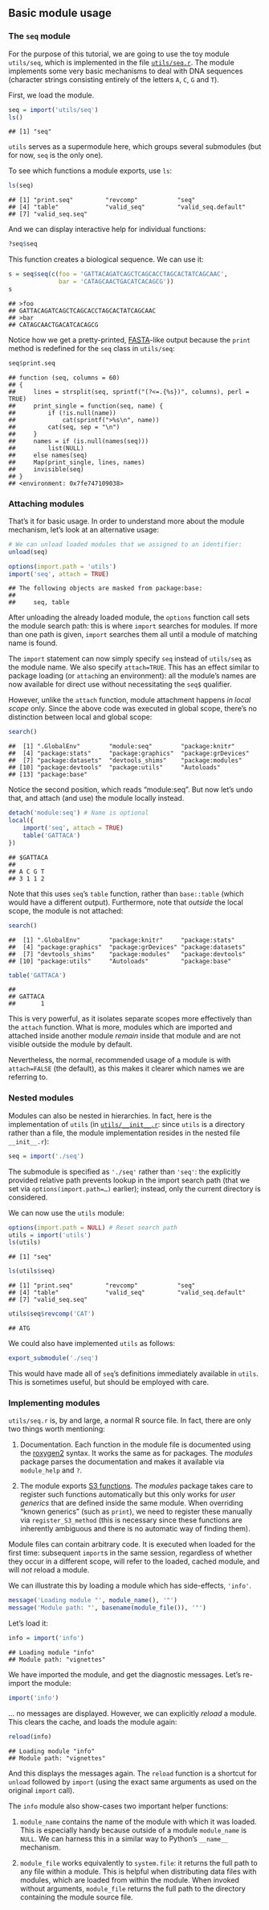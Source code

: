 <!--
%\VignetteEngine{knitr::knitr}
%\VignetteIndexEntry{Basic usage}
-->


## Basic module usage

### The `seq` module

For the purpose of this tutorial, we are going to use the toy module
`utils/seq`, which is implemented in the file [`utils/seq.r`](utils/seq.r).
The module implements some very basic mechanisms to deal with DNA sequences
(character strings consisting entirely of the letters `A`, `C`, `G` and `T`).

First, we load the module.


```r
seq = import('utils/seq')
ls()
```

```
## [1] "seq"
```

`utils` serves as a supermodule here, which groups several submodules (but for
now, `seq` is the only one).

To see which functions a module exports, use `ls`:


```r
ls(seq)
```

```
## [1] "print.seq"         "revcomp"           "seq"              
## [4] "table"             "valid_seq"         "valid_seq.default"
## [7] "valid_seq.seq"
```

And we can display interactive help for individual functions:


```r
?seq$seq
```

This function creates a biological sequence. We can use it:


```r
s = seq$seq(c(foo = 'GATTACAGATCAGCTCAGCACCTAGCACTATCAGCAAC',
              bar = 'CATAGCAACTGACATCACAGCG'))
s
```

```
## >foo
## GATTACAGATCAGCTCAGCACCTAGCACTATCAGCAAC
## >bar
## CATAGCAACTGACATCACAGCG
```

Notice how we get a pretty-printed,
[FASTA](http://en.wikipedia.org/wiki/FASTA_format)-like output because the
`print` method is redefined for the `seq` class in `utils/seq`:


```r
seq$print.seq
```

```
## function (seq, columns = 60) 
## {
##     lines = strsplit(seq, sprintf("(?<=.{%s})", columns), perl = TRUE)
##     print_single = function(seq, name) {
##         if (!is.null(name)) 
##             cat(sprintf(">%s\n", name))
##         cat(seq, sep = "\n")
##     }
##     names = if (is.null(names(seq))) 
##         list(NULL)
##     else names(seq)
##     Map(print_single, lines, names)
##     invisible(seq)
## }
## <environment: 0x7fe747109038>
```

### Attaching modules

That’s it for basic usage. In order to understand more about the module
mechanism, let’s look at an alternative usage:


```r
# We can unload loaded modules that we assigned to an identifier:
unload(seq)

options(import.path = 'utils')
import('seq', attach = TRUE)
```

```
## The following objects are masked from package:base:
## 
##     seq, table
```

After unloading the already loaded module, the `options` function call sets
the module search path: this is where `import` searches for modules. If more
than one path is given, `import` searches them all until a module of matching
name is found.

The `import` statement can now simply specify `seq` instead of `utils/seq` as
the module name. We also specify `attach=TRUE`. This has an effect similar to
package loading (or `attach`ing an environment): all the module’s names are
now available for direct use without necessitating the `seq$` qualifier.

However, unlike the `attach` function, module attachment happens *in local
scope* only. Since the above code was executed in global scope, there’s no
distinction between local and global scope:


```r
search()
```

```
##  [1] ".GlobalEnv"        "module:seq"        "package:knitr"    
##  [4] "package:stats"     "package:graphics"  "package:grDevices"
##  [7] "package:datasets"  "devtools_shims"    "package:modules"  
## [10] "package:devtools"  "package:utils"     "Autoloads"        
## [13] "package:base"
```

Notice the second position, which reads “module:seq”. But now let’s undo
that, and attach (and use) the module locally instead.


```r
detach('module:seq') # Name is optional
local({
    import('seq', attach = TRUE)
    table('GATTACA')
})
```

```
## $GATTACA
## 
## A C G T 
## 3 1 1 2
```

Note that this uses `seq`’s `table` function, rather than `base::table` (which
would have a different output). Furthermore, note that *outside* the local
scope, the module is not attached:


```r
search()
```

```
##  [1] ".GlobalEnv"        "package:knitr"     "package:stats"    
##  [4] "package:graphics"  "package:grDevices" "package:datasets" 
##  [7] "devtools_shims"    "package:modules"   "package:devtools" 
## [10] "package:utils"     "Autoloads"         "package:base"
```

```r
table('GATTACA')
```

```
## 
## GATTACA 
##       1
```

This is very powerful, as it isolates separate scopes more effectively than
the `attach` function. What is more, modules which are imported and attached
inside another module *remain* inside that module and are not visible outside
the module by default.

Nevertheless, the normal, recommended usage of a module is with `attach=FALSE`
(the default), as this makes it clearer which names we are referring to.

### Nested modules

Modules can also be nested in hierarchies. In fact, here is the implementation
of `utils` (in [`utils/__init__.r`](utils/__init__.r): since `utils` is a
directory rather than a file, the module implementation resides in the nested
file `__init__.r`):

```r
seq = import('./seq')
```

The submodule is specified as `'./seq'` rather than `'seq'`: the
explicitly provided relative path prevents lookup in the import search path
(that we set via `options(import.path=…)` earlier); instead, only the current
directory is considered.

We can now use the `utils` module:


```r
options(import.path = NULL) # Reset search path
utils = import('utils')
ls(utils)
```

```
## [1] "seq"
```

```r
ls(utils$seq)
```

```
## [1] "print.seq"         "revcomp"           "seq"              
## [4] "table"             "valid_seq"         "valid_seq.default"
## [7] "valid_seq.seq"
```

```r
utils$seq$revcomp('CAT')
```

```
## ATG
```

We could also have implemented `utils` as follows:


```r
export_submodule('./seq')
```

This would have made all of `seq`’s definitions immediately available in
`utils`. This is sometimes useful, but should be employed with care.

### Implementing modules

`utils/seq.r` is, by and large, a normal R source file. In fact, there are only
two things worth mentioning:

1. Documentation. Each function in the module file is documented using the
   [roxygen2](http://cran.r-project.org/web/packages/roxygen2/index.html)
   syntax. It works the same as for packages. The *modules* package parses the
   documentation and makes it available via `module_help` and `?`.

2. The module exports [S3 functions](http://adv-r.had.co.nz/S3.html). The
   *modules* package takes care to register such functions automatically but
   this only works for *user generics* that are defined inside the same module.
   When overriding “known generics” (such as `print`), we need to register
   these manually via `register_S3_method` (this is necessary since these
   functions are inherently ambiguous and there is no automatic way of finding
   them).

Module files can contain arbitrary code. It is executed when loaded for the
first time: subsequent `import`s in the same session, regardless of whether they
occur in a different scope, will refer to the loaded, cached module, and will
*not* reload a module.

We can illustrate this by loading a module which has side-effects, `'info'`.

```r
message('Loading module "', module_name(), '"')
message('Module path: "', basename(module_file()), '"')
```

Let’s load it:


```r
info = import('info')
```

```
## Loading module "info"
## Module path: "vignettes"
```

We have imported the module, and get the diagnostic messages. Let’s re-import
the module:


```r
import('info')
```

… no messages are displayed. However, we can explicitly *reload* a module. This
clears the cache, and loads the module again:


```r
reload(info)
```

```
## Loading module "info"
## Module path: "vignettes"
```

And this displays the messages again. The `reload` function is a shortcut for
`unload` followed by `import` (using the exact same arguments as used on the
original `import` call).

The `info` module also show-cases two important helper functions:

1. `module_name` contains the name of the module with which it was loaded. This
   is especially handy because outside of a module `module_name` is `NULL`. We
   can harness this in a similar way to Python’s `__name__` mechanism.

2. `module_file` works equivalently to `system.file`: it returns the full path
   to any file within a module. This is helpful when distributing data files
   with modules, which are loaded from within the module. When invoked without
   arguments, `module_file` returns the full path to the directory containing
   the module source file.

